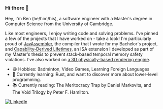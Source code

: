 ### Hi there 👋

Hey, I'm Ben (he/him/his), a software engineer with a Master's degree in Computer Science from the University of Cambridge.

Like most engineers, I enjoy writing code and solving problems. I've pinned a few of the projects that I have worked on - take a look! I'm particularly proud of [JavAssembler](https://github.com/bencole12345/JavAssembler), the compiler that I wrote for my Bachelor's project, and [Capability-Derived Lifetimes](https://github.com/bencole12345/CapabilityDerivedLifetimes), an ISA extension I developed as part of my Master's thesis to prevent stack-based temporal memory safety violations. I've also worked on [a 3D physically-based rendering engine](https://github.com/bencole12345/PhysicallyBasedRenderer).

- 😄 Hobbies: Badminton, Video Games, Learning Foreign Languages
- 🌱 Currently learning: Rust, and want to discover more about lower-level programming.
- 📚 Currently reading: The Meritocracy Trap by Daniel Markovits, and The Void Trilogy by Peter F. Hamilton.

<a href="https://www.linkedin.com/in/bencole12345/"><img src="https://img.shields.io/badge/LinkedIn--_.svg?style=social&logo=linkedin" alt="LinkedIn"></a>
<!--
**bencole12345/bencole12345** is a ✨ _special_ ✨ repository because its `README.md` (this file) appears on your GitHub profile.

Here are some ideas to get you started:

- 🔭 I’m currently working on ...
- 🌱 I’m currently learning ...
- 👯 I’m looking to collaborate on ...
- 🤔 I’m looking for help with ...
- 💬 Ask me about ...
- 📫 How to reach me: ...
- 😄 Pronouns: ...
- ⚡ Fun fact: ...
-->
